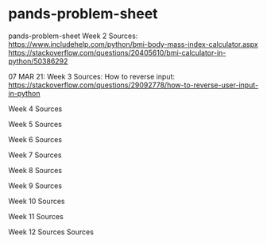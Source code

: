 # pands-problem-sheet
pands-problem-sheet
Week 2 
Sources:
https://www.includehelp.com/python/bmi-body-mass-index-calculator.aspx
https://stackoverflow.com/questions/20405610/bmi-calculator-in-python/50386292


07 MAR 21: 
Week 3
Sources: How to reverse input: https://stackoverflow.com/questions/29092778/how-to-reverse-user-input-in-python

Week 4
Sources

Week 5 
Sources 

Week 6 
Sources

Week 7 
Sources

Week 8
Sources

Week 9 
Sources


Week 10 
Sources


Week 11
Sources

Week 12
Sources
Sources
